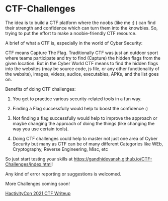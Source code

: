 # CTF-Challenges
The idea is to build a CTF platform where the noobs (like me :) ) can find their strength and confidence which can turn them into the knowbies. So, trying to put the effort to make a noobie-friendly CTF resource. 



A brief of what a CTF is, especially in the world of Cyber Security:

CTF means Capture The Flag. Traditionally CTF was just an outdoor sport where teams participate and try to find (Capture) the hidden flags from the given location. But in the Cyber World CTF means to find the hidden flags into the websites (may be source code, js file, or any other functionality of the website), images, videos, audios, executables, APKs, and the list goes on. 



Benefits of doing CTF challenges:

1) You get to practice various security-related tools in a fun way. 

2) Finding a Flag successfully would help to boost the confidence :)

3) Not finding a flag successfully would help to improve the approach or maybe changing the approach of doing the things (like changing the way you use certain tools).

4) Doing CTF challenges could help to master not just one area of Cyber Security but many as CTF can be of many different Categories like WEb, Cryptography, Reverse Engineering, Misc, etc





So just start testing your skills at https://gandhidevansh.github.io/CTF-Challenges/index.html!



Any kind of error reporting or suggestions is welcomed.

More Challenges coming soon!



[HactivityCon 2021 CTF Writeup](https://infosecwriteups.com/hactivitycon-2021-ctf-writeup-23ae1f6f06e1)
